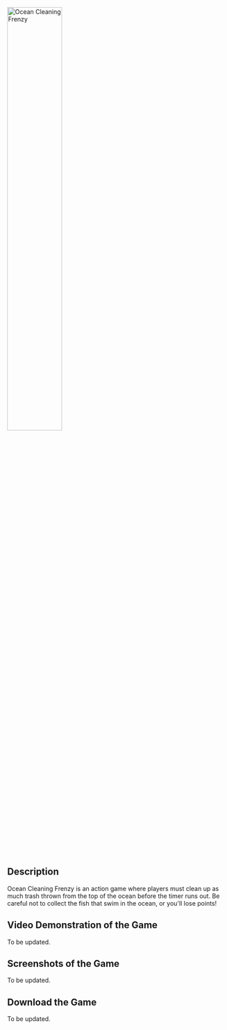 <img width="50%" alt="Ocean Cleaning Frenzy" src="https://user-images.githubusercontent.com/92893114/224441111-ec27e5d8-96ae-494c-b761-8f955c3584c6.png">

## Description
Ocean Cleaning Frenzy is an action game where players must clean up as much trash thrown from the top of the ocean before the timer runs out. Be careful not to collect the fish that swim in the ocean, or you'll lose points!

## Video Demonstration of the Game
To be updated.

## Screenshots of the Game
To be updated.

## Download the Game
To be updated.
